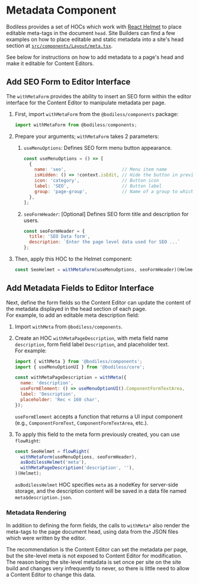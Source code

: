 # Metadata Component

Bodiless provides a set of HOCs which work with [React
Helmet](https://github.com/nfl/react-helmet#readme) to place editable meta-tags in the document
`head`. Site Builders can find a few examples on how to place editable and static metadata into a
site's head section at
[`src/components/Layout/meta.tsx`](https://github.com/johnsonandjohnson/Bodiless-JS/blob/main/sites/test-site/src/components/Layout/meta.tsx).

See below for instructions on how to add metadata to a page's head and make it editable for Content
Editors.

## Add SEO Form to Editor Interface

The `withMetaForm` provides the ability to insert an SEO form within the editor interface for the
Content Editor to manipulate metadata per page.

01. First, import `withMetaForm` from the `@bodiless/components` package:

    ```js
    import withMetaForm from @bodiless/components;
    ```

01. Prepare your arguments; `withMetaForm` takes 2 parameters:

    01. `useMenuOptions`: Defines SEO form menu button appearance.

        ```js
        const useMenuOptions = () => [
          {
            name: 'seo',                     // Menu item name
            isHidden: () => !context.isEdit, // Hide the button in preview mode
            icon: 'category',                // Button icon
            label: 'SEO',                    // Button label
            group: 'page-group',             // Name of a group to which this option belongs
          },
        ];
        ```

    01. `seoFormHeader`: [Optional] Defines SEO form title and description for users.

        ```js
        const seoFormHeader = {
          title: 'SEO Data form',
          description: `Enter the page level data used for SEO ...`
        };
        ```

01. Then, apply this HOC to the Helmet component:

    ```js
    const SeoHelmet = withMetaForm(useMenuOptions, seoFormHeader)(Helmet);
    ```

## Add Metadata Fields to Editor Interface

Next, define the form fields so the Content Editor can update the content of the metadata displayed
in the head section of each page.  
For example, to add an editable meta description field:

01. Import `withMeta` from `@bodiless/components`.
01. Create an HOC `withMetaPageDescription`, with meta field name `description`, form
    field label `Description`, and placeholder text.  
    For example:

    ```js
    import { withMeta } from '@bodiless/components';
    import { useMenuOptionUI } from '@bodiless/core';

    const withMetaPageDescription = withMeta({
      name: 'description',
      useFormElement: () => useMenuOptionUI().ComponentFormTextArea,
      label: 'Description',
      placeholder: 'Rec < 160 char',
    });
    ```

    `useFormElement` accepts a function that returns a UI input component (e.g.,
    `ComponentFormText`, `ComponentFormTextArea`, etc.).

01. To apply this field to the meta form previously created, you can use `flowRight`:

    ``` js
    const SeoHelmet = flowRight(
      withMetaForm(useMenuOptions, seoFormHeader),
      asBodilessHelmet('meta'),
      withMetaPageDescription('description', ''),
    )(Helmet);
    ```

    `asBodilessHelmet` HOC specifies `meta` as a nodeKey for server-side storage, and the
    description content will be saved in a data file named `meta$description.json`.

### Metadata Rendering

In addition to defining the form fields, the calls to `withMeta*` also render the meta-tags to the
page document head, using data from the JSON files which were written by the editor.

The recommendation is the Content Editor can set the metadata per page, but the site-level meta is
not exposed to Content Editor for modification. The reason being the site-level metadata is set once
per site on the site build and changes very infrequently to never, so there is little need to allow
a Content Editor to change this data.
